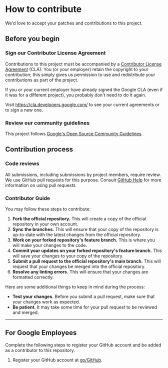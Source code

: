 # How to contribute

We'd love to accept your patches and contributions to this project.

## Before you begin

### Sign our Contributor License Agreement

Contributions to this project must be accompanied by a
[Contributor License Agreement](https://cla.developers.google.com/about) (CLA).
You (or your employer) retain the copyright to your contribution; this simply
gives us permission to use and redistribute your contributions as part of the
project.

If you or your current employer have already signed the Google CLA (even if it
was for a different project), you probably don't need to do it again.

Visit <https://cla.developers.google.com/> to see your current agreements or to
sign a new one.

### Review our community guidelines

This project follows
[Google's Open Source Community Guidelines](https://opensource.google/conduct/).

## Contribution process

### Code reviews

All submissions, including submissions by project members, require review. We
use GitHub pull requests for this purpose. Consult
[GitHub Help](https://help.github.com/articles/about-pull-requests/) for more
information on using pull requests.

### Contributor Guide

You may follow these steps to contribute:

1. **Fork the official repository.** This will create a copy of the official repository in your own account.
2. **Sync the branches.** This will ensure that your copy of the repository is up-to-date with the latest changes from the official repository.
3. **Work on your forked repository's feature branch.** This is where you will make your changes to the code.
4. **Commit your updates on your forked repository's feature branch.** This will save your changes to your copy of the repository.
5. **Submit a pull request to the official repository's main branch.** This will request that your changes be merged into the official repository.
6. **Resolve any linting errors.** This will ensure that your changes are formatted correctly.

Here are some additional things to keep in mind during the process:

- **Test your changes.** Before you submit a pull request, make sure that your changes work as expected.
- **Be patient.** It may take some time for your pull request to be reviewed and merged.

---

## For Google Employees

Complete the following steps to register your GitHub account and be added as a contributor to this repository.

1. Register your GitHub account at [go/GitHub](http://go/github).
